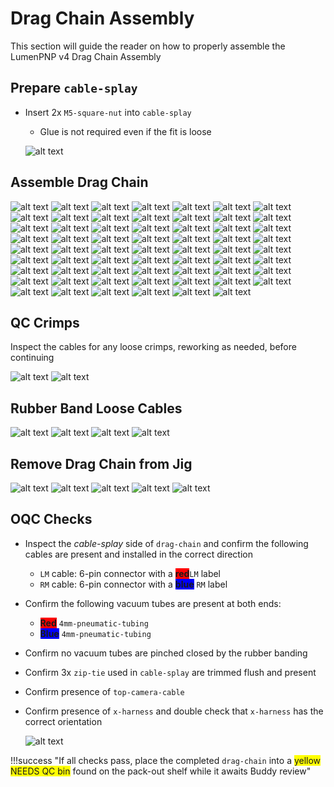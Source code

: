# Drag Chain Assembly #

This section will guide the reader on how to properly assemble the LumenPNP v4 Drag Chain Assembly

## Prepare `cable-splay` ##

- Insert 2x `M5-square-nut` into `cable-splay`
	- Glue is not required even if the fit is loose

	![alt text](img/insert-nuts.webp)

## Assemble Drag Chain ##

![alt text](img/IMG_0192.webp)
![alt text](img/IMG_0193.webp)
![alt text](img/IMG_0194.webp)
![alt text](img/IMG_0195.webp)
![alt text](img/IMG_0197.webp)
![alt text](img/IMG_0199.webp)
![alt text](img/IMG_0200.webp)
![alt text](img/IMG_0201.webp)
![alt text](img/IMG_0203.webp)
![alt text](img/IMG_0204.webp)
![alt text](img/IMG_0205.webp)
![alt text](img/IMG_0206.webp)
![alt text](img/IMG_0207.webp)
![alt text](img/IMG_0208.webp)
![alt text](img/IMG_0209.webp)
![alt text](img/IMG_0210.webp)
![alt text](img/IMG_0212.webp)
![alt text](img/IMG_0211.webp)
![alt text](img/IMG_0202.webp)
![alt text](img/IMG_0213.webp)
![alt text](img/IMG_0214.webp)
![alt text](img/IMG_0215.webp)
![alt text](img/IMG_0223.webp)
![alt text](img/IMG_0224.webp)
![alt text](img/IMG_0225.webp)
![alt text](img/IMG_0226.webp)
![alt text](img/IMG_0227.webp)
![alt text](img/IMG_0228.webp)
![alt text](img/IMG_0229.webp)
![alt text](img/IMG_0230.webp)
![alt text](img/IMG_0231.webp)
![alt text](img/IMG_0233.webp)
![alt text](img/IMG_0234.webp)
![alt text](img/IMG_0235.webp)
![alt text](img/IMG_0236.webp)
![alt text](img/IMG_0237.webp)
![alt text](img/IMG_0238.webp)
![alt text](img/IMG_0239.webp)
![alt text](img/IMG_0240.webp)
![alt text](img/IMG_0241.webp)
![alt text](img/IMG_0242.webp)
![alt text](img/IMG_0243.webp)
![alt text](img/IMG_0244.webp)
![alt text](img/IMG_0245.webp)
![alt text](img/IMG_0247.webp)
![alt text](img/IMG_0248.webp)
![alt text](img/IMG_0249.webp)
![alt text](img/IMG_0250.webp)
![alt text](img/IMG_0253.webp)
![alt text](img/IMG_0255.webp)
![alt text](img/IMG_0256.webp)
![alt text](img/IMG_0257.webp)
![alt text](img/IMG_0258.webp)
![alt text](img/IMG_0259.webp)
![alt text](img/IMG_0260.webp)
![alt text](img/IMG_0261.webp)
![alt text](img/IMG_0262.webp)
![alt text](img/IMG_0263.webp)
![alt text](img/IMG_0264.webp)
![alt text](img/IMG_0265.webp)
![alt text](img/IMG_0266.webp)
![alt text](img/IMG_0267.webp)

## QC Crimps ##
Inspect the cables for any loose crimps, reworking as needed, before continuing

![alt text](img/IMG_0285.webp)
![alt text](img/IMG_0286.webp)

## Rubber Band Loose Cables ##

![alt text](img/IMG_0268.webp)
![alt text](img/IMG_0269.webp)
![alt text](img/IMG_0270.webp)
![alt text](img/IMG_0271.webp)

## Remove Drag Chain from Jig ##

![alt text](img/IMG_0273.webp)
![alt text](img/IMG_0274.webp)
![alt text](img/IMG_0275.webp)
![alt text](img/IMG_0276.webp)
![alt text](img/IMG_0278.webp)

## OQC Checks ##

* Inspect the *cable-splay* side of `drag-chain` and confirm the following cables are present and installed in the correct direction

	*  `LM` cable: 6-pin connector with a <span style="background-color:red">**red**</span>`LM` label
	*  `RM` cable: 6-pin connector with a <span style="background-color:blue">**blue**</span> `RM` label

* Confirm the following vacuum tubes are present at both ends:
	*  	<span style="background-color:red">**Red**</span> `4mm-pneumatic-tubing`
	*  	<span style="background-color:blue">**Blue**</span> `4mm-pneumatic-tubing`

* Confirm no vacuum tubes are pinched closed by the rubber banding
* Confirm 3x `zip-tie` used in `cable-splay` are trimmed flush and present
* Confirm presence of `top-camera-cable`
* Confirm presence of `x-harness` and double check that `x-harness` has the correct orientation

	![alt text](img/x-harness-qc.webp)

!!!success "If all checks pass, place the completed `drag-chain` into a <span style="background-color:yellow"> yellow NEEDS QC bin</span> found on the pack-out shelf while it awaits Buddy review"
